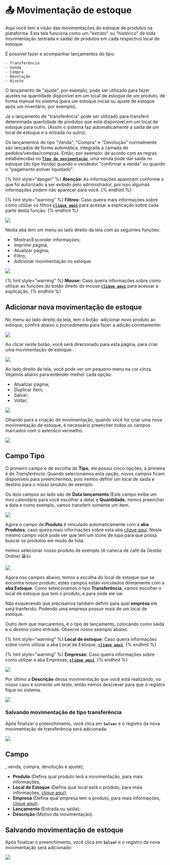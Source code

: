# 📤 Movimentação de estoque

Aqui você tem a visão das movimentações do estoque de produtos na plataforma. Esta tela funciona como um "extrato" ou "histórico" de toda movimentação (entrada e saída) de produtos em cada respectivo local de estoque.

É possível fazer e acompanhar lançamentos do tipo:

    - Transferência
    - Venda
    - Compra
    - Devolução
    - Ajuste

O lançamento de "ajuste", por exemplo, pode ser utilizado para fazer ajustes na quantidade disponível em um local de estoque de um produto, de forma manual no sistema (para um estoque inicial ou ajuste de estoque após um inventário, por exemplo).

Já o lançamento de "transferência" pode ser utilizado para transferir determinada quantidade de produtos que está disponível em um local de estoque para outro. (Assim o sistema faz automaticamente a saída de um local de estoque e a entrada no outro).

Os lançamentos do tipo "Venda", "Compra" e "Devolução" normalmente são lançados de forma automática, integrada à camada de pedidos/vendas/compras. Então, por exemplo: de acordo com as regras estabelecidas no [**`Tipo de movimentação`**](/erp-v2/funcionalidades/parametrizacoes/tipo_movimentacao.md), uma venda pode dar saída no estoque (do tipo Venda) quando o vendedor "confirmar a venda" ou quando o "pagamento estiver liquidado".

{% hint style="danger" %}
**Atenção:** As informações aparecem conforme o que foi autorizado a ser exibido pelo administrador, por isso algumas informações podem não aparecer para você.
{% endhint %}

{% hint style="warning" %}
**Filtros:** Caso queira mais informações sobre como utilizar os filtros [**`clique aqui`**](/erp-v2/primeiro_acesso/filtros.md) para acessar a explicação sobre cada parte desta função.
{% endhint %}

![](/erp-v2/assets/funcionalidades/movimentacao_estoque/aba_movimentacao_estoque.gif)

Nesta aba tem um menu ao lado direito da tela com as seguintes funções:

- <img src="/erp-v2/assets/icon_exibir.png" alt="" data-size="line"> Mostrar/Esconder informações;
- <img src="/erp-v2/assets/icon_imprimir.png" alt="" data-size="line"> Imprimir página;
- <img src="/erp-v2/assets/icon_atualizar.png" alt="" data-size="line"> Atualizar página;
- <img src="/erp-v2/assets/icon_filtro.png" alt="" data-size="line"> Filtro;
- <img src="/erp-v2/assets/icon_add.png" alt="" data-size="line"> Adicionar movimentação no estoque.

![](/erp-v2/assets/funcionalidades/movimentacao_estoque/aba_movimentacao_estoque_menu.png)

{% hint style="warning" %}
**Mouse:** Caso queira informações sobre como utilizar as funções do botão direito do mouse [**`clique aqui`**](/erp-v2/primeiro_acesso/atalhos_internos#menu-botao-direito-do-mouse) para acessar a explicação.
{% endhint %}

## Adicionar nova movimentação de estoque

No menu ao lado direito da tela, tem o botão <img src="/erp-v2/assets/icon_add.png" alt="" data-size="line"> adicionar novo produto ao estoque, confira abaixo o procedimento para fazer a adição corretamente:

![](/erp-v2/assets/funcionalidades/estoque_produto/aba_estoque_add.png)

Ao clicar neste botão, você será direcionado para esta página, para criar uma movimentação de estoque:

![](/erp-v2/assets/funcionalidades/movimentacao_estoque/aba_movimentacao_estoque_add_inicio.png)

Ao lado direito da tela, você pode ver um pequeno menu na cor cinza. Vejamos abaixo para entender melhor cada opção:

- <img src="/erp-v2/assets/icon_atualizar.png" alt="" data-size="line"> Atualizar página;
- <img src="/erp-v2/assets/icon_duplicar.png" alt="" data-size="line"> Duplicar item;
- <img src="/erp-v2/assets/icon_salvar.png" alt="" data-size="line"> Salvar;
- <img src="/erp-v2/assets/icon_voltar.png" alt="" data-size="line"> Voltar;

![](/erp-v2/assets/funcionalidades/movimentacao_estoque/aba_movimentacao_estoque_add_menu.png)

Olhando para a criação de movimentação, quando você for criar uma nova movimentação de estoque, é necessário preencher todos os campos marcados com o asterisco vermelho:

![](/erp-v2/assets/funcionalidades/movimentacao_estoque/aba_movimentacao_estoque_itens.png)

## Campo Tipo

O primeiro campo é de escolha de **Tipo**, ele possui cinco opções, a primeira é de *Transferência*. Quando selecionamos esta opção, novos campos ficam disponíveis para preenchermos, pois iremos definir um local de saída e destino para o nosso produto de exemplo.

Os dois campos ao lado são de **Data lançamento** (Este campo exibe um mini calendário para você escolher a data) e **Quantidade**, iremos preencher a data e como exemplo, vamos transferir somente um item.

![](/erp-v2/assets/funcionalidades/movimentacao_estoque/aba_movimentacao_estoque_add_mvt_transferencia_campos_data_qtd.png)

Agora o campo de **Produto** é vinculado automaticamente com a **aba Produtos**, caso queira mais informações sobre esta aba [clique aqui](/erp-v2/funcionalidades/produtos_servicos/produtos.md). Neste mesmo campo você pode ver que tem um ícone de lupa para que possa buscar os produtos em modo de lista.

Iremos selecionar nosso produto de exemplo (A caneca de café da Gestão Online) 😁👍

![](/erp-v2/assets/funcionalidades/movimentacao_estoque/aba_movimentacao_estoque_add_movimentacao_transferencia_campo_produto.gif)

Agora nos campos abaixo, temos a escolha do local de estoque que se encontra nosso produto, estes campos estão vinculados diretamente com a **aba Estoque**. Como seleiconamos o tipo **Transferência**, vamos escolher o local de estoque que tem o produto, e para onde ele vai. 

Não esquecendo que precisamos também definir para qual **empresa** ele será tranferido. Podendo uma empresa possuir mais de um local de estoque.

Outro item que marcaremos, é o tipo de lançamento, colocando como saída e o destino como entrada. Observe nosso exemplo abaixo.

{% hint style="warning" %}
**Local de estoque:** Caso queira informações sobre como utilizar a aba Local de Estoque, [**`clique aqui`**](/erp-v2/funcionalidades/unidades_locais_estoque/local_estoque.md).
{% endhint %}

{% hint style="warning" %}
**Empresas:** Caso queira informações sobre como utilizar a aba Empresas, [**`clique aqui`**](/erp-v2/funcionalidades/parametrizacoes/empresas.md).
{% endhint %}

![](/erp-v2/assets/funcionalidades/movimentacao_estoque/aba_movimentacao_estoque_add_movimentacao_transferencia_campos_local_estoque_empresa_lancamento.png)

Por último a **Descrição** dessa movimentação que você está realizando, no nosso caso é somente um teste, então iremos descrever para que o registro fique no sistema.

![](/erp-v2/assets/funcionalidades/movimentacao_estoque/aba_movimentacao_estoque_add_movimentacao_transferencia_campo_descricao.png)

### Salvando movimentação de tipo transferência

Após finalizar o preenchimento, você clica em **`Salvar`** e o registro da nova movimentação de transferência será adicionada:

![](/erp-v2/assets/funcionalidades/movimentacao_estoque/aba_movimentacao_estoque_add_movimentacao_transferencia.gif)


## Campo




, venda, compra, devolução e ajuste);

- **Produto** (Defina qual produto terá a movimentação, para mais informações, 
- **Local de Estoque** (Defina qual local está o produto, para mais informações, [clique aqui](/erp-v2/funcionalidades/unidades_locais_estoque/local_estoque.md));
- **Empresa** (Defina qual empresa tem o produto, para mais informações, [clique aqui](/erp-v2/funcionalidades/parametrizacoes/empresas.md));
- **Lançamento** (Entrada ou saída);
- **Descrição** (Motivo da movimentação).



## Salvando movimentação de estoque

Após finalizar o preenchimento, você clica em **`Salvar`** e o registro da nova movimentação será adicionado:

![](/erp-v2/assets/funcionalidades/movimentacao_estoque/aba_movimentacao_estoque_add_produto_salvar.gif)

<br>